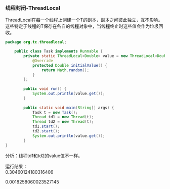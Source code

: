 ###   线程封闭-ThreadLocal  
ThreadLocal<T>在每一个线程上创建一个T的副本，副本之间彼此独立，互不影响。
这些特定于线程的T保存在各自的线程对象中，当线程终止时这些值会作为垃圾回收。  


```java
package org.tc.threadlocal;

	public class Task implements Runnable {  
	    private static ThreadLocal<Double> value = new ThreadLocal<Double>(){  
	        @Override  
	        protected Double initialValue() {  
	            return Math.random();  
	        }  
	    };  
	      
	    public void run() {  
	        System.out.println(value.get());  
	    }  
	      
	    public static void main(String[] args) {  
	        Task t = new Task();  
	        Thread td1 = new Thread(t);  
	        Thread td2 = new Thread(t);  
	        td1.start();  
	        td2.start();
	        System.out.println(value.get());  
	    }  
}  
```  

分析：线程td1和td2的value值不一样。  

运行结果：  
0.30460124180316406  

0.0018258060023527145  

